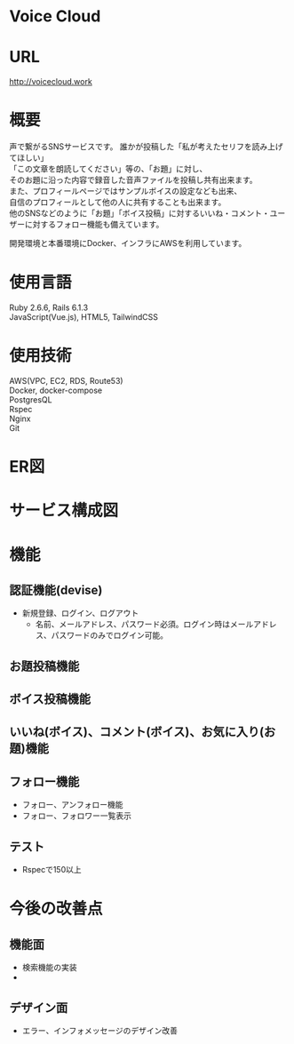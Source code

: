 # Voice Cloud

# URL
http://voicecloud.work

# 概要
声で繋がるSNSサービスです。
誰かが投稿した「私が考えたセリフを読み上げてほしい」  
「この文章を朗読してください」等の、「お題」に対し、  
そのお題に沿った内容で録音した音声ファイルを投稿し共有出来ます。  
また、プロフィールページではサンプルボイスの設定なども出来、  
自信のプロフィールとして他の人に共有することも出来ます。  
他のSNSなどのように「お題」「ボイス投稿」に対するいいね・コメント・ユーザーに対するフォロー機能も備えています。

開発環境と本番環境にDocker、インフラにAWSを利用しています。

# 使用言語
Ruby 2.6.6, Rails 6.1.3  
JavaScript(Vue.js), HTML5, TailwindCSS

# 使用技術
AWS(VPC, EC2, RDS, Route53)  
Docker, docker-compose  
PostgresQL  
Rspec  
Nginx  
Git

# ER図


# サービス構成図


# 機能
## 認証機能(devise)
- 新規登録、ログイン、ログアウト
  - 名前、メールアドレス、パスワード必須。ログイン時はメールアドレス、パスワードのみでログイン可能。

## お題投稿機能
## ボイス投稿機能
## いいね(ボイス)、コメント(ボイス)、お気に入り(お題)機能
## フォロー機能
- フォロー、アンフォロー機能
- フォロー、フォロワー一覧表示
## テスト
- Rspecで150以上


# 今後の改善点
## 機能面
- 検索機能の実装
- 
## デザイン面
- エラー、インフォメッセージのデザイン改善
